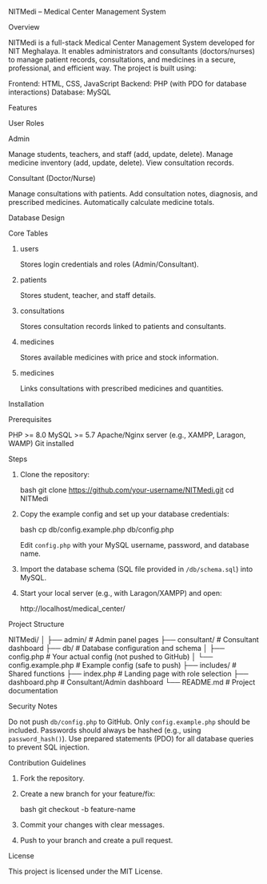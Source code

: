 NITMedi – Medical Center Management System

Overview

NITMedi is a full-stack Medical Center Management System developed for NIT Meghalaya.
It enables administrators and consultants (doctors/nurses) to manage patient records, consultations, and medicines in a secure, professional, and efficient way.
The project is built using:

Frontend: HTML, CSS, JavaScript
Backend: PHP (with PDO for database interactions)
Database: MySQL


Features

User Roles

Admin

  Manage students, teachers, and staff (add, update, delete).
  Manage medicine inventory (add, update, delete).
  View consultation records.

Consultant (Doctor/Nurse)

  Manage consultations with patients.
  Add consultation notes, diagnosis, and prescribed medicines.
  Automatically calculate medicine totals.


Database Design

Core Tables

1. users

   Stores login credentials and roles (Admin/Consultant).

2. patients

   Stores student, teacher, and staff details.

3. consultations

   Stores consultation records linked to patients and consultants.

4. medicines

   Stores available medicines with price and stock information.

5. medicines

   Links consultations with prescribed medicines and quantities.


Installation

Prerequisites

PHP >= 8.0
MySQL >= 5.7
Apache/Nginx server (e.g., XAMPP, Laragon, WAMP)
Git installed

Steps

1. Clone the repository:

   bash
   git clone https://github.com/your-username/NITMedi.git
   cd NITMedi
   

2. Copy the example config and set up your database credentials:

   bash
   cp db/config.example.php db/config.php
   

   Edit `config.php` with your MySQL username, password, and database name.

3. Import the database schema (SQL file provided in `/db/schema.sql`) into MySQL.

4. Start your local server (e.g., with Laragon/XAMPP) and open:


   http://localhost/medical_center/



Project Structure

NITMedi/
│
├── admin/                  # Admin panel pages
├── consultant/             # Consultant dashboard
├── db/                     # Database configuration and schema
│   ├── config.php          # Your actual config (not pushed to GitHub)
│   └── config.example.php  # Example config (safe to push)
├── includes/               # Shared functions
├── index.php               # Landing page with role selection
├── dashboard.php           # Consultant/Admin dashboard
└── README.md               # Project documentation




Security Notes

Do not push `db/config.php` to GitHub. Only `config.example.php` should be included.
Passwords should always be hashed (e.g., using `password_hash()`).
Use prepared statements (PDO) for all database queries to prevent SQL injection.


Contribution Guidelines

1. Fork the repository.
2. Create a new branch for your feature/fix:

   bash
   git checkout -b feature-name
   
3. Commit your changes with clear messages.
4. Push to your branch and create a pull request.


License

This project is licensed under the MIT License.



